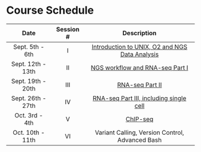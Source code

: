 # Course Schedule

| Date |  Session #  | Description | 
|:-----------------:|:---------:|:--------:|
| Sept. 5th - 6th	  | I | [Introduction to UNIX, O2 and NGS Data Analysis](https://hbctraining.github.io/In-depth-NGS-Data-Analysis-Course/sessionI/schedule/) |
| Sept. 12th - 13th | II | [NGS workflow and RNA-seq Part I](https://hbctraining.github.io/In-depth-NGS-Data-Analysis-Course/sessionII/schedule/) | 
| Sept. 19th - 20th | III | [RNA-seq Part II](https://hbctraining.github.io/In-depth-NGS-Data-Analysis-Course/sessionIII/schedule/)	| 
| Sept. 26th - 27th | IV| [RNA-seq Part III, including single cell](https://hbctraining.github.io/In-depth-NGS-Data-Analysis-Course/sessionIV/schedule/) |
| Oct. 3rd - 4th	  | V | [ChIP-seq](https://hbctraining.github.io/In-depth-NGS-Data-Analysis-Course/sessionV/schedule/) |
| Oct. 10th - 11th	| VI | Variant Calling, Version Control, Advanced Bash |
